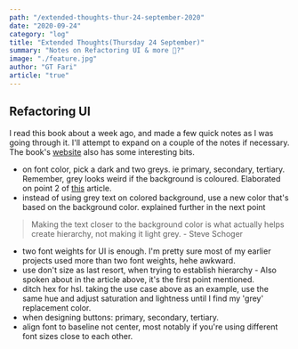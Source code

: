 ```yaml
---
path: "/extended-thoughts-thur-24-september-2020"
date: "2020-09-24"
category: "log"
title: "Extended Thoughts(Thursday 24 September)"
summary: "Notes on Refactoring UI & more 🤷?"
image: "./feature.jpg"
author: "GT Fari"
article: "true"
---
```

## Refactoring UI
I read this book about a week ago, and made a few quick notes as I was going through it. I'll attempt to expand on a couple of the notes if necessary. The book's [website](https://refactoringui.com/) also has some interesting bits.

- on font color, pick a dark and two greys. ie primary, secondary, tertiary. Remember, grey looks weird if the background is coloured. Elaborated on point 2 of [this](https://medium.com/refactoring-ui/7-practical-tips-for-cheating-at-design-40c736799886) article.
- instead of using grey text on colored background, use a new color that's based on the background color. explained further in the next point
> Making the text closer to the background color is what actually helps create hierarchy, not making it light grey. - Steve Schoger
- two font weights for UI is enough. I'm pretty sure most of my earlier projects used more than two font weights, hehe awkward.
- use don't size as last resort, when trying to establish hierarchy - Also spoken about in the article above, it's the first point mentioned.
- ditch hex for hsl. taking the use case above as an example, use the same hue and adjust saturation and lightness until I find my 'grey' replacement color.
- when designing buttons: primary, secondary, tertiary.
- align font to baseline not center, most notably if you're using different font sizes close to each other.